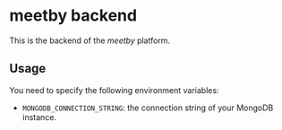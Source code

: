 # meetby backend

This is the backend of the *meetby* platform.

## Usage
You need to specify the following environment variables:
- `MONGODB_CONNECTION_STRING`: the connection string of your MongoDB instance.